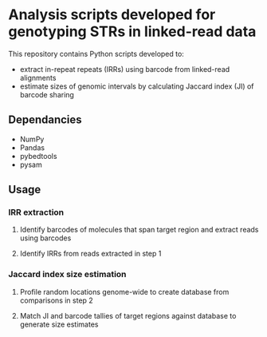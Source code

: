 # Analysis scripts developed for genotyping STRs in linked-read data

This repository contains Python scripts developed to:
- extract in-repeat repeats (IRRs) using barcode from linked-read alignments
- estimate sizes of genomic intervals by calculating Jaccard index (JI) of barcode sharing

## Dependancies
- NumPy
- Pandas
- pybedtools
- pysam

## Usage
### IRR extraction
1. Identify barcodes of molecules that span target region and extract reads using barcodes

2. Identify IRRs from reads extracted in step 1

### Jaccard index size estimation
1. Profile random locations genome-wide to create database from comparisons in step 2

2. Match JI and barcode tallies of target regions against database to generate size estimates
